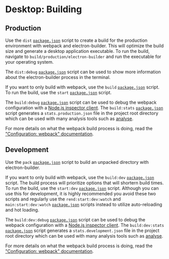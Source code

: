 # Desktop: Building
## Production
Use the `dist` [`package.json`](../../../../package.json) script to create a build for the production environment with webpack and electron-builder. This will optimize the build size and generate a desktop application executable. To run the build, navigate to `build/production/electron-builder` and run the executable for your operating system.

The `dist:debug` [`package.json`](../../../../package.json) script can be used to show more information about the electron-builder process in the terminal.

If you want to only build with webpack, use the `build` [`package.json`](../../../../package.json) script. To run the build, use the `start` [`package.json`](../../../../package.json) script.

The `build:debug` [`package.json`](../../../../package.json) script can be used to debug the webpack configuration with a [Node.js inspector client](https://nodejs.org/en/docs/guides/debugging-getting-started/#inspector-clients). The `build:stats` [`package.json`](../../../../package.json) script generates a `stats.production.json` file in the project root directory which can be used with many analysis tools such as [analyse](https://github.com/webpack/analyse).

For more details on what the webpack build process is doing, read the ["Configuration: webpack" documentation](configuration.md#webpack).

## Development
Use the `pack` [`package.json`](../../../../package.json) script to build an unpacked directory with electron-builder.

If you want to only build with webpack, use the `build:dev` [`package.json`](../../../../package.json) script. The build process will prioritize options that will shortern build times. To run the build, use the `start:dev` [`package.json`](../../../../package.json) script. Although you can use this for development, it is highly recommended you avoid these two scripts and regularly use the `rend:start:dev:watch` and `main:start:dev:watch` [`package.json`](../../../../package.json) scripts instead to utilize auto-reloading and hot loading.

The `build:dev:debug` [`package.json`](../../../../package.json) script can be used to debug the webpack configuration with a [Node.js inspector client](https://nodejs.org/en/docs/guides/debugging-getting-started/#inspector-clients). The `build:dev:stats` [`package.json`](../../../../package.json) script generates a `stats.development.json` file in the project root directory which can be used with many analysis tools such as [analyse](https://github.com/webpack/analyse).

For more details on what the webpack build process is doing, read the ["Configuration: webpack" documentation](configuration.md#webpack).
